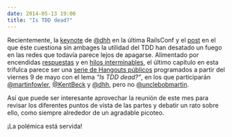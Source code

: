 ```yaml
---
date: 2014-05-13 19:00
title: "Is TDD dead?"
---
```


Recientemente, la [keynote](https://www.youtube.com/watch?v=9LfmrkyP81M) de [@dhh](https://twitter.com/dhh) en la última RailsConf y el [post](http://david.heinemeierhansson.com/2014/tdd-is-dead-long-live-testing.html) en el que éste cuestiona sin ambages la utilidad del TDD han desatado un fuego en las redes que todavía parece lejos de apagarse. Alimentado por encendidas [respuestas](http://blog.8thlight.com/uncle-bob/2014/04/25/MonogamousTDD.html) y en [hilos interminables](https://news.ycombinator.com/item?id=7633254), el último capítulo en esta trifulca parece ser una [serie de Hangouts públicos](http://martinfowler.com/snips/201405071053.html) programados a partir del viernes 9 de mayo con el lema _“Is TDD dead?”_, en los que participarán [@martinfowler](https://twitter.com/martinfowler), [@KentBeck](https://twitter.com/KentBeck) y [@dhh](https://twitter.com/dhh), pero no [@unclebobmartin](https://twitter.com/unclebobmartin).

Así que puede ser interesante aprovechar la reunión de este mes para revisar los diferentes puntos de vista de las partes y debatir un rato sobre ello, como siempre alrededor de un agradable picoteo.

¡La polémica está servida!
